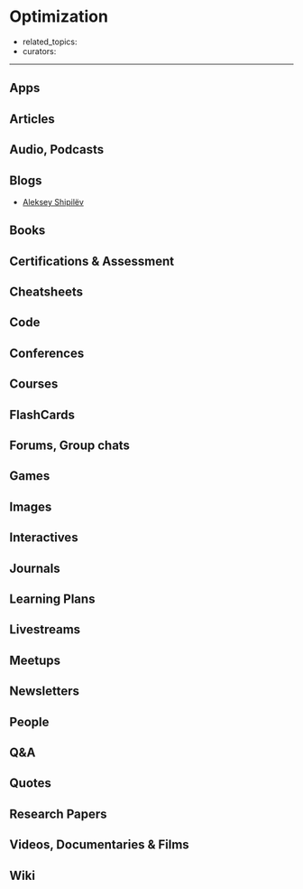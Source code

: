 # Optimization

- related_topics:
- curators:

------

## Apps

## Articles

## Audio, Podcasts

## Blogs

- [Aleksey Shipilëv](https://shipilev.net/)


## Books

## Certifications & Assessment

## Cheatsheets

## Code

## Conferences

## Courses

## FlashCards

## Forums, Group chats

## Games

## Images

## Interactives

## Journals

## Learning Plans

## Livestreams

## Meetups

## Newsletters

## People

## Q&A

## Quotes

## Research Papers

## Videos, Documentaries & Films

## Wiki

